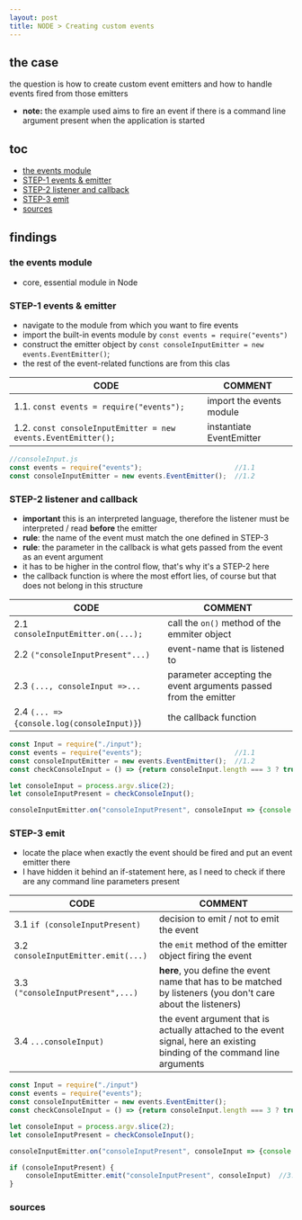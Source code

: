 ```yaml
---
layout: post
title: NODE > Creating custom events
---
```

## the case	
the question is how to create custom event emitters and how to handle events fired from those emitters

* **note:** the example used aims to fire an event if there is a command line argument present when the application is started

## toc
<!-- TOC -->

- [the events module](#the-events-module)
- [STEP-1 events & emitter](#step-1-events--emitter)
- [STEP-2 listener and callback](#step-2-listener-and-callback)
- [STEP-3 emit](#step-3-emit)
- [sources](#sources)

<!-- /TOC -->

## findings
### the events module
* core, essential module in Node

### STEP-1 events & emitter
* navigate to the module from which you want to fire events
* import the built-in events module by `const events = require("events")`
* construct the emitter object by `const consoleInputEmitter = new events.EventEmitter()`;
* the rest of the event-related functions are from this clas

CODE                                                          | COMMENT
--------------------------------------------------------------|-------------------------
1.1. `const events = require("events");`                      | import the events module
1.2. `const consoleInputEmitter = new events.EventEmitter();` | instantiate EventEmitter

```js
//consoleInput.js
const events = require("events");                       //1.1
const consoleInputEmitter = new events.EventEmitter();  //1.2
```

### STEP-2 listener and callback
* **important** this is an interpreted language, therefore the listener must be interpreted / read **before** the emitter
* **rule**: the name of the event must match the one defined in STEP-3
* **rule**: the parameter in the callback is what gets passed from the event as an event argument
* it has to be higher in the control flow, that's why it's a STEP-2 here
* the callback function is where the most effort lies, of course but that does not belong in this structure

CODE                                       | COMMENT
-------------------------------------------|----------------------------------------------------------------
2.1 `consoleInputEmitter.on(...);`         | call the `on()` method of the emmiter object
2.2 `("consoleInputPresent"...)`           | event-name that is listened to
2.3 `(..., consoleInput =>...`             | parameter accepting the event arguments passed from the emitter
2.4 `(... => {console.log(consoleInput)}`) | the callback function

```js
const Input = require("./input"); 
const events = require("events");                       //1.1
const consoleInputEmitter = new events.EventEmitter();  //1.2
const checkConsoleInput = () => {return consoleInput.length === 3 ? true : false}; //3 parameters are mandatory

let consoleInput = process.argv.slice(2);
let consoleInputPresent = checkConsoleInput();

consoleInputEmitter.on("consoleInputPresent", consoleInput => {console.log(consoleInput)}); //2.1-2.4
```

### STEP-3 emit
* locate the place when exactly the event should be fired and put an event emitter there
* I have hidden it behind an if-statement here, as I need to check if there are any command line parameters present

CODE                                | COMMENT
------------------------------------|-------------------------------------------------------------------------------------------------------------------------
3.1 `if (consoleInputPresent)`      | decision to emit / not to emit the event
3.2 `consoleInputEmitter.emit(...)` | the `emit` method of the emitter object firing the event
3.3 `("consoleInputPresent",...)`   | **here**, you define the event name that has to be matched by listeners (you don't care about the listeners)
3.4 `...consoleInput)`              | the event argument that is actually attached to the event signal, here an existing binding of the command line arguments

```js
const Input = require("./input")
const events = require("events");
const consoleInputEmitter = new events.EventEmitter();
const checkConsoleInput = () => {return consoleInput.length === 3 ? true : false};

let consoleInput = process.argv.slice(2);
let consoleInputPresent = checkConsoleInput();

consoleInputEmitter.on("consoleInputPresent", consoleInput => {console.log(consoleInput)} );

if (consoleInputPresent) {
    consoleInputEmitter.emit("consoleInputPresent", consoleInput)  //3.1-3.4
}
```

### sources